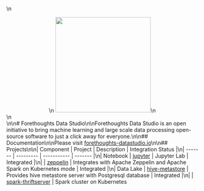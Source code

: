 <br />\n<center>\n  <img src="https://github.com/Forethoughts/forethoughts-datastudio/raw/master/docs/_static/forethoughts-datastudio-logo.png" width="250px"/>\n</center>\n<br />\n\n# Forethoughts Data Studio\n\nForethoughts Data Studio is an open initiative to bring machine learning and large scale data processing open-source software to just a click away for everyone.\n\n## Documentation\n\nPlease visit [forethoughts-datastudio.io](https://forethoughts-datastudio.io)\n\n## Projects\n\n| Component | Project | Description | Integration Status |\n| ------- | --------- | ----------- | ------- |\n| Notebook | [jupyter](https://github.com/Forethoughts/jupyter) | Jupyter Lab | Integrated |\n| | [zeppelin](https://github.com/Forethoughts/zeppelin) | Integrates with Apache Zeppelin and Apache Spark on Kubernetes mode | Integrated |\n| Data Lake | [hive-metastore](https://github.com/Forethoughts/hive-metastore) | Provides hive metastore server with Postgresql database | Integrated |\n| | [spark-thriftserver](https://github.com/Forethoughts/spark-thriftserver) | Spark cluster on Kubernetes